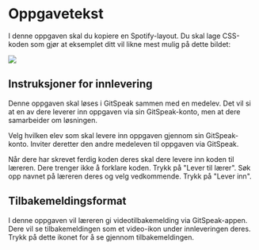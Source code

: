 # Oppgavetekst
I denne oppgaven skal du kopiere en Spotify-layout. Du skal lage CSS-koden som gjør at eksemplet ditt vil likne mest mulig på dette bildet:

![](bilde.png)

## Instruksjoner for innlevering
Denne oppgaven skal løses i GitSpeak sammen med en medelev. Det vil si at en av dere leverer inn oppgaven via sin GitSpeak-konto, men at dere samarbeider om løsningen. 

Velg hvilken elev som skal levere inn oppgaven gjennom sin GitSpeak-konto. Inviter deretter den andre medeleven til oppgaven via GitSpeak.

Når dere har skrevet ferdig koden deres skal dere levere inn koden til læreren. Dere trenger ikke å forklare koden. Trykk på "Lever til lærer". Søk opp navnet på læreren deres og velg vedkommende. Trykk på "Lever inn".


## Tilbakemeldingsformat
I denne oppgaven vil læreren gi videotilbakemelding via GitSpeak-appen. Dere vil se tilbakemeldingen som et video-ikon under innleveringen deres. Trykk på dette ikonet for å se gjennom tilbakemeldingen.
